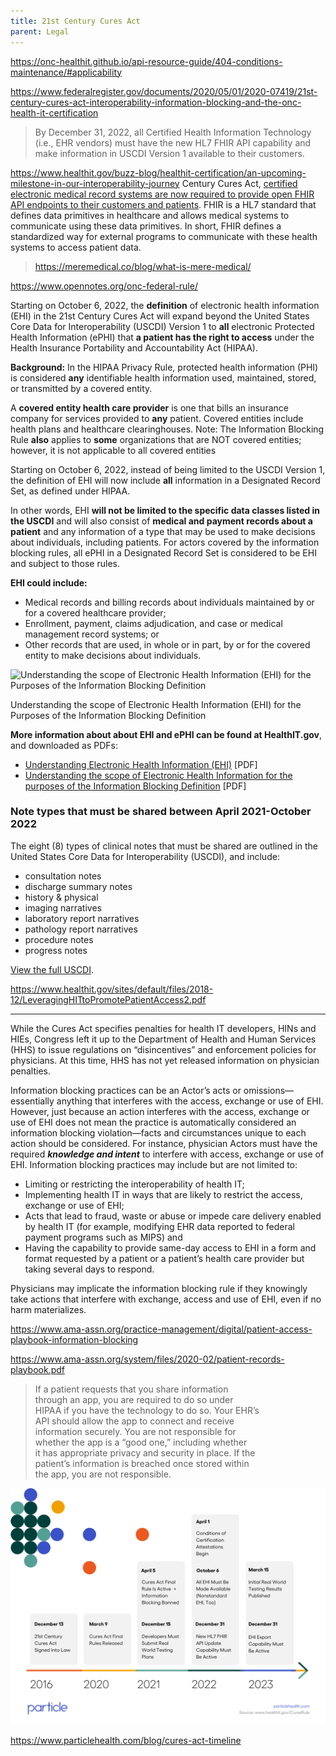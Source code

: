 ```yaml
---
title: 21st Century Cures Act
parent: Legal
---
```



https://onc-healthit.github.io/api-resource-guide/404-conditions-maintenance/#applicability



https://www.federalregister.gov/documents/2020/05/01/2020-07419/21st-century-cures-act-interoperability-information-blocking-and-the-onc-health-it-certification

>By December 31, 2022, all Certified Health Information Technology (i.e., EHR vendors) must have the new HL7 FHIR API capability and make information in USCDI Version 1 available to their customers.


https://www.healthit.gov/buzz-blog/healthit-certification/an-upcoming-milestone-in-our-interoperability-journey
Century Cures Act, [certified electronic medical record systems are now required to provide open FHIR API endpoints to their customers and patients](https://www.healthit.gov/buzz-blog/healthit-certification/an-upcoming-milestone-in-our-interoperability-journey). FHIR is a HL7 standard that defines data primitives in healthcare and allows medical systems to communicate using these data primitives. In short, FHIR defines a standardized way for external programs to communicate with these health systems to access patient data.
> https://meremedical.co/blog/what-is-mere-medical/


https://www.opennotes.org/onc-federal-rule/


Starting on October 6, 2022, the **definition** of electronic health information (EHI) in the 21st Century Cures Act will expand beyond the United States Core Data for Interoperability (USCDI) Version 1 to **all** electronic Protected Health Information (ePHI) that **a patient has the right to access** under the Health Insurance Portability and Accountability Act (HIPAA).

**Background:** In the HIPAA Privacy Rule, protected health information (PHI) is considered **any** identifiable health information used, maintained, stored, or transmitted by a covered entity.

A **covered entity health care provider** is one that bills an insurance company for services provided to **any** patient. Covered entities include health plans and healthcare clearinghouses. Note: The Information Blocking Rule **also** applies to **some** organizations that are NOT covered entities; however, it is not applicable to all covered entities

Starting on October 6, 2022, instead of being limited to the USCDI Version 1, the definition of EHI will now include **all** information in a Designated Record Set, as defined under HIPAA.

In other words, EHI **will not be limited to the specific data classes listed in the USCDI** and will also consist of **medical and payment records about a patient** and any information of a type that may be used to make decisions about individuals, including patients. For actors covered by the information blocking rules, all ePHI in a Designated Record Set is considered to be EHI and subject to those rules.

**EHI could include:**

-   Medical records and billing records about individuals maintained by or for a covered healthcare provider;
-   Enrollment, payment, claims adjudication, and case or medical management record systems; or
-   Other records that are used, in whole or in part, by or for the covered entity to make decisions about individuals.

![Understanding the scope of Electronic Health Information (EHI) for the Purposes of the Information Blocking Definition](https://www.opennotes.org/wp-content/uploads/2022/07/understanding_EHI_for_InfoBlocking-535x317.png)

Understanding the scope of Electronic Health Information (EHI) for the Purposes of the Information Blocking Definition

**More information about about EHI and ePHI can be found at HealthIT.gov**, and downloaded as PDFs:

-   [Understanding Electronic Health Information (EHI)](https://www.healthit.gov/cures/sites/default/files/cures/2021-12/Understanding_EHI.pdf) [PDF]
-   [Understanding the scope of Electronic Health Information for the purposes of the Information Blocking Definition](https://www.healthit.gov/cures/sites/default/files/cures/2021-12/Understanding_EHI-Scope-Diagram.pdf) [PDF]



### Note types that must be shared between April 2021-October 2022

The eight (8) types of clinical notes that must be shared are outlined in the United States Core Data for Interoperability (USCDI), and include:

-   consultation notes
-   discharge summary notes
-   history & physical
-   imaging narratives
-   laboratory report narratives
-   pathology report narratives
-   procedure notes
-   progress notes

[View the full USCDI](https://www.healthit.gov/isa/united-states-core-data-interoperability-uscdi).


https://www.healthit.gov/sites/default/files/2018-12/LeveragingHITtoPromotePatientAccess2.pdf


---
While the Cures Act specifies penalties for health IT developers, HINs and HIEs, Congress left it up to the Department of Health and Human Services (HHS) to issue regulations on “disincentives” and enforcement policies for physicians. At this time, HHS has not yet released information on physician penalties.

Information blocking practices can be an Actor’s acts or omissions—essentially anything that interferes with the access, exchange or use of EHI. However, just because an action interferes with the access, exchange or use of EHI does not mean the practice is automatically considered an information blocking violation—facts and circumstances unique to each action should be considered. For instance, physician Actors must have the required **_knowledge and intent_** to interfere with access, exchange or use of EHI. Information blocking practices may include but are not limited to:

-   Limiting or restricting the interoperability of health IT;
-   Implementing health IT in ways that are likely to restrict the access, exchange or use of EHI;
-   Acts that lead to fraud, waste or abuse or impede care delivery enabled by health IT (for example, modifying EHR data reported to federal payment programs such as MIPS) and
-   Having the capability to provide same-day access to EHI in a form and format requested by a patient or a patient’s health care provider but taking several days to respond.

Physicians may implicate the information blocking rule if they knowingly take actions that interfere with exchange, access and use of EHI, even if no harm materializes.

https://www.ama-assn.org/practice-management/digital/patient-access-playbook-information-blocking

https://www.ama-assn.org/system/files/2020-02/patient-records-playbook.pdf

> If a patient requests that you share information  
through an app, you are required to do so under  
HIPAA if you have the technology to do so. Your EHR’s  
API should allow the app to connect and receive  
information securely. You are not responsible for  
whether the app is a “good one,” including whether  
it has appropriate privacy and security in place. If the  
patient’s information is breached once stored within  
the app, you are not responsible.


![](img/Pasted%20image%2020221018215022.png)

https://www.particlehealth.com/blog/cures-act-timeline
